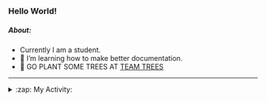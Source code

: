 ### Hello World!

##### About:
- Currently I am a student.
- 🌱 I’m learning how to make better documentation.
- 🌱 GO PLANT SOME TREES AT [TEAM TREES](https://teamtrees.org/)

---
<details>
  <summary>:zap: My Activity:</summary>
  
<!--START_SECTION:waka-->
![Code Time](http://img.shields.io/badge/Code%20Time-1%2C108%20hrs%206%20mins-blue)

**I'm a Night 🦉** 

```text
🌞 Morning                1272 commits        ██░░░░░░░░░░░░░░░░░░░░░░░   08.80 % 
🌆 Daytime                5145 commits        █████████░░░░░░░░░░░░░░░░   35.60 % 
🌃 Evening                4144 commits        ███████░░░░░░░░░░░░░░░░░░   28.67 % 
🌙 Night                  3893 commits        ███████░░░░░░░░░░░░░░░░░░   26.93 % 
```
📅 **I'm Most Productive on Wednesday** 

```text
Monday                   2229 commits        ████░░░░░░░░░░░░░░░░░░░░░   15.42 % 
Tuesday                  1740 commits        ███░░░░░░░░░░░░░░░░░░░░░░   12.04 % 
Wednesday                3429 commits        ██████░░░░░░░░░░░░░░░░░░░   23.72 % 
Thursday                 1737 commits        ███░░░░░░░░░░░░░░░░░░░░░░   12.02 % 
Friday                   1435 commits        ██░░░░░░░░░░░░░░░░░░░░░░░   09.93 % 
Saturday                 1317 commits        ██░░░░░░░░░░░░░░░░░░░░░░░   09.11 % 
Sunday                   2567 commits        ████░░░░░░░░░░░░░░░░░░░░░   17.76 % 
```


📊 **This Week I Spent My Time On** 

```text
🔥 Editors: 
VS Code                  15 hrs 56 mins      █████████████████████████   100.00 % 

🐱‍💻 Projects: 
praise                   11 hrs 3 mins       █████████████████░░░░░░░░   69.36 % 
skillgraff               2 hrs 48 mins       ████░░░░░░░░░░░░░░░░░░░░░   17.61 % 
CSF22                    2 hrs 4 mins        ███░░░░░░░░░░░░░░░░░░░░░░   13.02 % 
```


 Last Updated on 17/04/2023 12:08:45 UTC
<!--END_SECTION:waka-->
</details>

